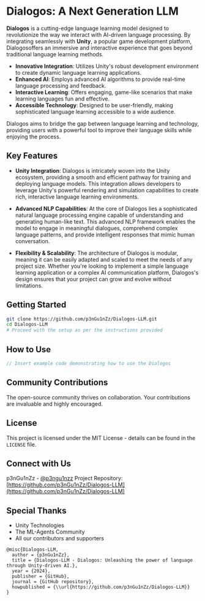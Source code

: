 # Dialogos: A Next Generation LLM

**Dialogos** is a cutting-edge language learning model designed to revolutionize the way we interact with AI-driven language processing. By integrating seamlessly with **Unity**, a popular game development platform, Dialogosoffers an immersive and interactive experience that goes beyond traditional language learning methods.

- **Innovative Integration**: Utilizes Unity's robust development environment to create dynamic language learning applications.
- **Enhanced AI**: Employs advanced AI algorithms to provide real-time language processing and feedback.
- **Interactive Learning**: Offers engaging, game-like scenarios that make learning languages fun and effective.
- **Accessible Technology**: Designed to be user-friendly, making sophisticated language learning accessible to a wide audience.

Dialogos aims to bridge the gap between language learning and technology, providing users with a powerful tool to improve their language skills while enjoying the process.

## Key Features

- **Unity Integration**: Dialogos is intricately woven into the Unity ecosystem, providing a smooth and efficient pathway for training and deploying language models. This integration allows developers to leverage Unity's powerful rendering and simulation capabilities to create rich, interactive language learning environments.

- **Advanced NLP Capabilities**: At the core of Dialogos lies a sophisticated natural language processing engine capable of understanding and generating human-like text. This advanced NLP framework enables the model to engage in meaningful dialogues, comprehend complex language patterns, and provide intelligent responses that mimic human conversation.

- **Flexibility & Scalability**: The architecture of Dialogos is modular, meaning it can be easily adapted and scaled to meet the needs of any project size. Whether you're looking to implement a simple language learning application or a complex AI communication platform, Dialogos's design ensures that your project can grow and evolve without limitations.


## Getting Started

```bash
git clone https://github.com/p3nGu1nZz/Dialogos-LLM.git
cd Dialogos-LLM
# Proceed with the setup as per the instructions provided
```

## How to Use

```csharp
// Insert example code demonstrating how to use the Dialogos
```

## Community Contributions

The open-source community thrives on collaboration. Your contributions are invaluable and highly encouraged.

## License

This project is licensed under the MIT License - details can be found in the `LICENSE` file.

## Connect with Us

p3nGu1nZz - [@p3ngu1nzz](https://twitter.com/p3ngu1nzz)
Project Repository: [https://github.com/p3nGu1nZz/Dialogos-LLM](https://github.com/p3nGu1nZz/Dialogos-LLM)

## Special Thanks

- Unity Technologies
- The ML-Agents Community
- All our contributors and supporters

```
@misc{Dialogos-LLM,
  author = {p3nGu1nZz},
  title = {Dialogos-LLM - Dialogos: Unleashing the power of language through Unity-driven AI.},
  year = {2024},
  publisher = {GitHub},
  journal = {GitHub repository},
  howpublished = {\\url{https://github.com/p3nGu1nZz/Dialogos-LLM}}
}
```
